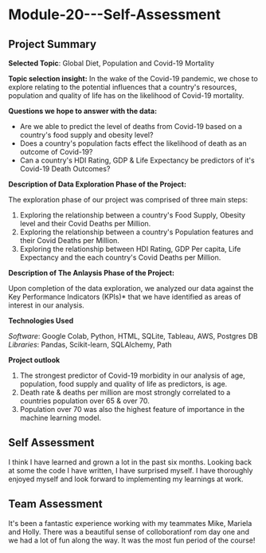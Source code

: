 # Module-20---Self-Assessment

## Project Summary

**Selected Topic**: Global Diet, Population and Covid-19 Mortality 

**Topic selection insight:** In the wake of the Covid-19 pandemic, we chose to explore relating to the potential influences that a country's resources, population and quality of life has on the likelihood of Covid-19 mortality.

**Questions we hope to answer with the data:**
- Are we able to predict the level of deaths from Covid-19 based on a country's food supply and obesity level?
- Does a country's population facts effect the likelihood of death as an outcome of Covid-19?
- Can a country's HDI Rating, GDP & Life Expectancy be predictors of it's Covid-19 Death Outcomes? 

**Description of Data Exploration Phase of the Project:**

The exploration phase of our project was comprised of three main steps:

  1. Exploring the relationship between a country's Food Supply, Obesity level and their Covid Deaths per Million. 
  2. Exploring the relationship between a country's Population features and their Covid Deaths per Million.
  3. Exploring the relationship between HDI Rating, GDP Per capita, Life Expectancy and the each country's Covid Deaths per Million.

**Description of The Anlaysis Phase of the Project:**

Upon completion of the data exploration, we analyzed our data against the Key Performance Indicators (KPIs)* that we have identified as areas of interest in our analysis.

**Technologies Used**

_Software_: Google Colab, Python, HTML, SQLite, Tableau, AWS, Postgres DB<br>
_Libraries_: Pandas, Scikit-learn, SQLAlchemy, Path

**Project outlook**

  1. The strongest predictor of  Covid-19 morbidity in our analysis of  age, population, food supply and quality of life as predictors, is age.
  2. Death rate & deaths per million are most strongly correlated to a countries population over 65 & over 70. 
  3. Population over 70 was also the highest feature of importance in the machine learning model.

## Self Assessment

I think I have learned and grown a lot in the past six months. Looking back at some the code I have written, I have surprised myself. I have thoroughly enjoyed myself and look forward to implementing my learnings at work.

## Team Assessment

It's been a fantastic experience working with my teammates Mike, Mariela and Holly. There was a beautiful sense of colloborationf rom day one and we had a lot of fun along the way. It was the most fun period of the course!

